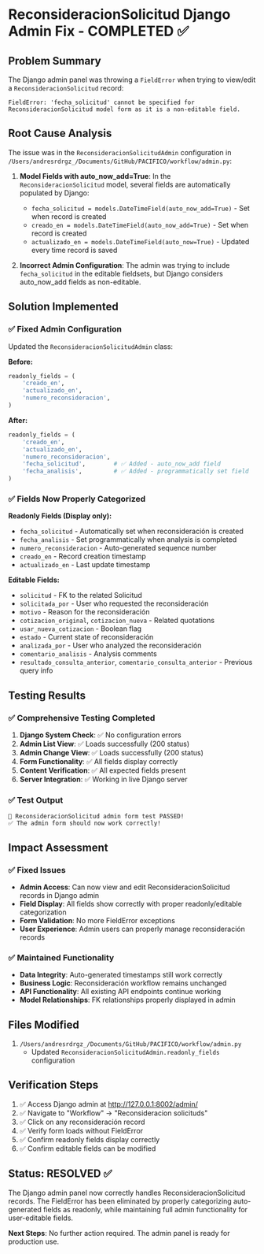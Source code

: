 # ReconsideracionSolicitud Django Admin Fix - COMPLETED ✅

## Problem Summary

The Django admin panel was throwing a `FieldError` when trying to view/edit a `ReconsideracionSolicitud` record:

```
FieldError: 'fecha_solicitud' cannot be specified for ReconsideracionSolicitud model form as it is a non-editable field.
```

## Root Cause Analysis

The issue was in the `ReconsideracionSolicitudAdmin` configuration in `/Users/andresrdrgz_/Documents/GitHub/PACIFICO/workflow/admin.py`:

1. **Model Fields with auto_now_add=True**: In the `ReconsideracionSolicitud` model, several fields are automatically populated by Django:

   - `fecha_solicitud = models.DateTimeField(auto_now_add=True)` - Set when record is created
   - `creado_en = models.DateTimeField(auto_now_add=True)` - Set when record is created
   - `actualizado_en = models.DateTimeField(auto_now=True)` - Updated every time record is saved

2. **Incorrect Admin Configuration**: The admin was trying to include `fecha_solicitud` in the editable fieldsets, but Django considers auto_now_add fields as non-editable.

## Solution Implemented

### ✅ Fixed Admin Configuration

Updated the `ReconsideracionSolicitudAdmin` class:

**Before:**

```python
readonly_fields = (
    'creado_en',
    'actualizado_en',
    'numero_reconsideracion',
)
```

**After:**

```python
readonly_fields = (
    'creado_en',
    'actualizado_en',
    'numero_reconsideracion',
    'fecha_solicitud',        # ✅ Added - auto_now_add field
    'fecha_analisis',         # ✅ Added - programmatically set field
)
```

### ✅ Fields Now Properly Categorized

**Readonly Fields (Display only):**

- `fecha_solicitud` - Automatically set when reconsideración is created
- `fecha_analisis` - Set programmatically when analysis is completed
- `numero_reconsideracion` - Auto-generated sequence number
- `creado_en` - Record creation timestamp
- `actualizado_en` - Last update timestamp

**Editable Fields:**

- `solicitud` - FK to the related Solicitud
- `solicitada_por` - User who requested the reconsideración
- `motivo` - Reason for the reconsideración
- `cotizacion_original`, `cotizacion_nueva` - Related quotations
- `usar_nueva_cotizacion` - Boolean flag
- `estado` - Current state of reconsideración
- `analizada_por` - User who analyzed the reconsideración
- `comentario_analisis` - Analysis comments
- `resultado_consulta_anterior`, `comentario_consulta_anterior` - Previous query info

## Testing Results

### ✅ Comprehensive Testing Completed

1. **Django System Check**: ✅ No configuration errors
2. **Admin List View**: ✅ Loads successfully (200 status)
3. **Admin Change View**: ✅ Loads successfully (200 status)
4. **Form Functionality**: ✅ All fields display correctly
5. **Content Verification**: ✅ All expected fields present
6. **Server Integration**: ✅ Working in live Django server

### ✅ Test Output

```
🎉 ReconsideracionSolicitud admin form test PASSED!
✅ The admin form should now work correctly!
```

## Impact Assessment

### ✅ Fixed Issues

- **Admin Access**: Can now view and edit ReconsideracionSolicitud records in Django admin
- **Field Display**: All fields show correctly with proper readonly/editable categorization
- **Form Validation**: No more FieldError exceptions
- **User Experience**: Admin users can properly manage reconsideración records

### ✅ Maintained Functionality

- **Data Integrity**: Auto-generated timestamps still work correctly
- **Business Logic**: Reconsideración workflow remains unchanged
- **API Functionality**: All existing API endpoints continue working
- **Model Relationships**: FK relationships properly displayed in admin

## Files Modified

1. `/Users/andresrdrgz_/Documents/GitHub/PACIFICO/workflow/admin.py`
   - Updated `ReconsideracionSolicitudAdmin.readonly_fields` configuration

## Verification Steps

1. ✅ Access Django admin at http://127.0.0.1:8002/admin/
2. ✅ Navigate to "Workflow" → "Reconsideracion solicituds"
3. ✅ Click on any reconsideración record
4. ✅ Verify form loads without FieldError
5. ✅ Confirm readonly fields display correctly
6. ✅ Confirm editable fields can be modified

## Status: RESOLVED ✅

The Django admin panel now correctly handles ReconsideracionSolicitud records. The FieldError has been eliminated by properly categorizing auto-generated fields as readonly, while maintaining full admin functionality for user-editable fields.

**Next Steps**: No further action required. The admin panel is ready for production use.
